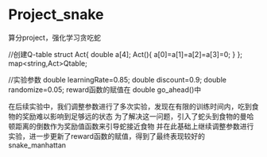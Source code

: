 # Project_snake
算分project，强化学习贪吃蛇

//创建Q-table
struct Act{
    double a[4];
    Act(){
        a[0]=a[1]=a[2]=a[3]=0;
    }
};
map<string,Act>Qtable;

//实验参数
double learningRate=0.85;
double discount=0.9;
double randomize=0.05;
reward函数的赋值在 double go_ahead()中

在后续实验中，我们调整参数进行了多次实验，发现在有限的训练时间内，吃到食物的奖励难以影响到足够远的状态
为了解决这一问题，引入了蛇头到食物的曼哈顿距离的倒数作为奖励值函数来引导蛇接近食物
并在此基础上继续调整参数进行实验，进一步更新了reward函数的赋值，得到了最终表现较好的snake_manhattan
